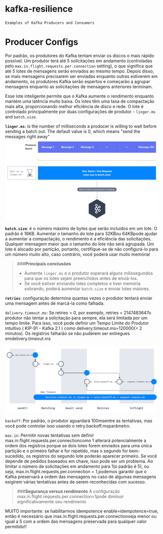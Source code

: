 # kafka-resilience
`Examples of Kafka Producers and Consumers`


# Producer Configs

Por padrão, os produtores do Kafka tentam enviar os discos o mais rápido possível. Um produtor terá até 5 solicitações em andamento (controladas pelo ``max.in.flight.requests.per.connection`` setting), o que significa que até 5 lotes de mensagens serão enviados ao mesmo tempo. Depois disso, se mais mensagens precisarem ser enviadas enquanto outras estiverem em andamento, os produtores Kafka serão espertos e começarão a agrupar mensagens enquanto as solicitações de mensagens anteriores terminam.

Esse lote inteligente permite que o Kafka aumente o rendimento enquanto mantém uma latência muito baixa. Os lotes têm uma taxa de compactação mais alta, proporcionando melhor eficiência de disco e rede. O lote é controlado principalmente por duas configurações de produtor - ``linger.ms`` and ``batch.size``.

**`linger.ms`**: is the number of milliseconds a producer is willing to wait before sending a batch out. The default value is 0, which means "send the messages right away"
![img.png{ width=400px }](img.png)

**`batch.size`**: é o número máximo de bytes que serão incluídos em um lote.
O padrão é 16KB. Aumentar o tamanho do lote para 32KBou 64KBpode ajudar a aumentar a compactação, o rendimento e a eficiência das solicitações. Qualquer mensagem maior que o tamanho do lote não será agrupada. Um lote é alocado por partição, portanto, certifique-se de não configurá-lo para um número muito alto, caso contrário, você poderá usar muito memória!

>###**Principais conclusões**
>* Aumente `linger.ms` e o produtor esperará alguns milissegundos para que os lotes sejam preenchidos antes de enviá-los.
>* Se você estiver enviando lotes completos e tiver memória sobrando, poderá aumentar `batch.size` e enviar lotes maiores.

**`retries`**: configuração determina quantas vezes o produtor tentará enviar uma mensagem antes de marcá-la como falhada.

`delivery.timeout.ms`: Se retries > 0, por exemplo, retries = 2147483647o produtor não tentar a solicitação para sempre, ela será limitada por um tempo limite. Para isso, você pode definir um Tempo Limite do Produtor intuitivo ( KIP-91 – Kafka 2.1 ) como delivery.timeout.ms=120000(= 2 minutos). Os registros falharão se não puderem ser entregues emdelivery.timeout.ms 

![img_1.png](img_1.png)

`backoff`: Por padrão, o produtor aguardará 100msentre as tentativas, mas você pode controlar isso usando o retry.backoff.msparâmetro.

`max.in`: Permitir novas tentativas sem definir max.in.flight.requests.per.connectioncomo 1 alterará potencialmente a ordem dos registros porque se dois lotes forem enviados para uma única partição e o primeiro falhar e for repetido, mas o segundo for bem-sucedido, os registros do segundo lote poderão aparecer primeiro. Se você depende de pedidos baseados em chave, isso pode ser um problema. Ao limitar o número de solicitações em andamento para 1(o padrão é 5), ou seja, max.in.flight.requests.per.connection = 1,podemos garantir que o Kafka preservará a ordem das mensagens no caso de algumas mensagens exigirem várias tentativas antes de serem reconhecidas com sucesso.

>###**Segurança versus rendimento**
>A configuração max.in.flight.requests.per.connection=1pode diminuir significativamente seu rendimento

MUITO importante: se habilitarmos idempotence enable=idempotence=true, então é necessário que max.in.flight.requests.per.connectionseja menor ou igual a 5 com a ordem das mensagens preservada para qualquer valor permitido!!